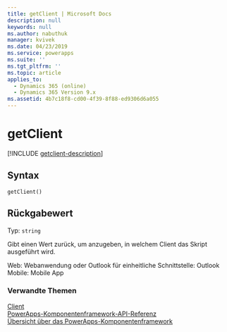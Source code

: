 ```yaml
---
title: getClient | Microsoft Docs
description: null
keywords: null
ms.author: nabuthuk
manager: kvivek
ms.date: 04/23/2019
ms.service: powerapps
ms.suite: ''
ms.tgt_pltfrm: ''
ms.topic: article
applies_to:
  - Dynamics 365 (online)
  - Dynamics 365 Version 9.x
ms.assetid: 4b7c18f8-cd00-4f39-8f88-ed9306d6a055
---
```

# <a name="getclient"></a>getClient

[!INCLUDE [getclient-description](includes/getclient-description.md)]

## <a name="syntax"></a>Syntax

`getClient()`

## <a name="return-value"></a>Rückgabewert

Typ: `string`

Gibt einen Wert zurück, um anzugeben, in welchem Client das Skript ausgeführt wird.

Web: Webanwendung oder Outlook für einheitliche Schnittstelle: Outlook Mobile: Mobile App


### <a name="related-topics"></a>Verwandte Themen

[Client](../client.md)<br/>
[PowerApps-Komponentenframework-API-Referenz](../../reference/index.md)<br/>
[Übersicht über das PowerApps-Komponentenframework](../../overview.md)